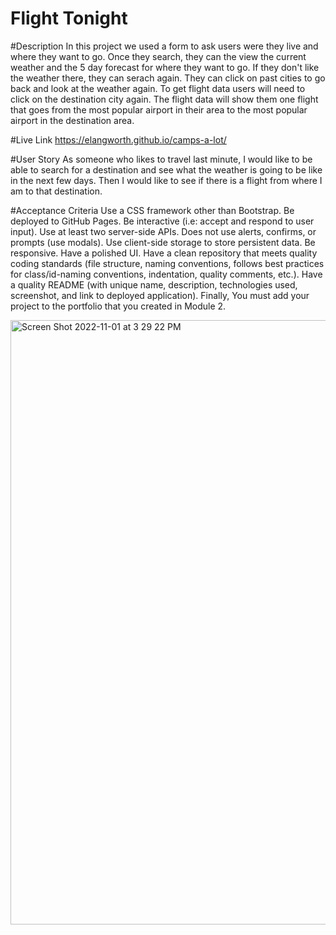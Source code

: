 # Flight Tonight 

#Description
In this project we used a form to ask users were they live and where they want to go. Once they search, they can the view the current weather and the 5 day forecast for where they want to go. If they don't like the weather there, they can serach again. They can click on past cities to go back and look at the weather again. To get flight data users will need to click on the destination city again. The flight data will show them one flight that goes from the most popular airport in their area to the most popular airport in the destination area. 

#Live Link
https://elangworth.github.io/camps-a-lot/

#User Story
As someone who likes to travel last minute, I would like to be able to search for a destination and see what the weather is going to be like in the next few days. Then I would like to see if there is a flight from where I am to that destination. 

#Acceptance Criteria
Use a CSS framework other than Bootstrap.
Be deployed to GitHub Pages.
Be interactive (i.e: accept and respond to user input).
Use at least two server-side APIs.
Does not use alerts, confirms, or prompts (use modals).
Use client-side storage to store persistent data.
Be responsive.
Have a polished UI.
Have a clean repository that meets quality coding standards (file structure, naming conventions, follows best practices for class/id-naming conventions, indentation, quality comments, etc.).
Have a quality README (with unique name, description, technologies used, screenshot, and link to deployed application).
Finally, You must add your project to the portfolio that you created in Module 2.

<img width="967" alt="Screen Shot 2022-11-01 at 3 29 22 PM" src="https://user-images.githubusercontent.com/32778860/199354151-3b390d33-586f-4f28-8802-a0ce5b461576.png">
